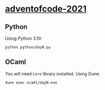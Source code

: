 # [adventofcode-2021](https://adventofcode.com/2021)

## Python

Using Python 3.10:

```
python python/dayN.py
```

## OCaml

You will need `Core` library installed. Using Dune:

```
dune exec ocaml/dayN.exe
```
